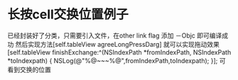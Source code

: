 # 长按cell交换位置例子

已经封装好了分类，只需要引入文件，在other link flag 添加 －Objc 即可编译成功
然后实现方法[self.tableView agreeLongPressDarg] 就可以实现拖动效果
[self.tableView finishExchange:^(NSIndexPath *fromIndexPath, NSIndexPath *toIndexpath) {
        NSLog(@"%@~~~%@",fromIndexPath,toIndexpath);
    }];
可看到交换的位置
